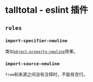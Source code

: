 # talltotal - eslint 插件

## `rules`

### `import-specifier-newline`
类似[`object-property-newline`](http://eslint.cn/docs/rules/object-property-newline)效果。

### `import-source-newline`
`from`和来源之间没有注释时，不能有空行。
